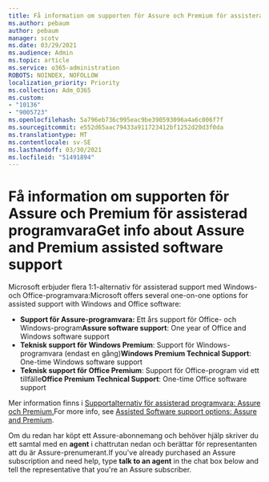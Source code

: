 ```yaml
---
title: Få information om supporten för Assure och Premium för assisterad programvara
ms.author: pebaum
author: pebaum
manager: scotv
ms.date: 03/29/2021
ms.audience: Admin
ms.topic: article
ms.service: o365-administration
ROBOTS: NOINDEX, NOFOLLOW
localization_priority: Priority
ms.collection: Adm_O365
ms.custom:
- "10136"
- "9005723"
ms.openlocfilehash: 5a796eb736c995eac9be390593096a4a6c006f7f
ms.sourcegitcommit: e552d65aac79433a911723412bf1252d20d3f0da
ms.translationtype: MT
ms.contentlocale: sv-SE
ms.lasthandoff: 03/30/2021
ms.locfileid: "51491894"
---
```

# <a name="get-info-about-assure-and-premium-assisted-software-support"></a><span data-ttu-id="a6d45-102">Få information om supporten för Assure och Premium för assisterad programvara</span><span class="sxs-lookup"><span data-stu-id="a6d45-102">Get info about Assure and Premium assisted software support</span></span>

<span data-ttu-id="a6d45-103">Microsoft erbjuder flera 1:1-alternativ för assisterad support med Windows- och Office-programvara:</span><span class="sxs-lookup"><span data-stu-id="a6d45-103">Microsoft offers several one-on-one options for assisted support with Windows and Office software:</span></span>

- <span data-ttu-id="a6d45-104">**Support för Assure-programvara:** Ett års support för Office- och Windows-program</span><span class="sxs-lookup"><span data-stu-id="a6d45-104">**Assure software support**: One year of Office and Windows software support</span></span>
- <span data-ttu-id="a6d45-105">**Teknisk support för Windows Premium**: Support för Windows-programvara (endast en gång)</span><span class="sxs-lookup"><span data-stu-id="a6d45-105">**Windows Premium Technical Support**: One-time Windows software support</span></span>
- <span data-ttu-id="a6d45-106">**Teknisk support för Office Premium**: Support för Office-program vid ett tillfälle</span><span class="sxs-lookup"><span data-stu-id="a6d45-106">**Office Premium Technical Support**: One-time Office software support</span></span>

<span data-ttu-id="a6d45-107">Mer information finns i [Supportalternativ för assisterad programvara: Assure och Premium.](https://support.microsoft.com/help/4467230/assisted-software-support-options-assure-premium)</span><span class="sxs-lookup"><span data-stu-id="a6d45-107">For more info, see [Assisted Software support options: Assure and Premium](https://support.microsoft.com/help/4467230/assisted-software-support-options-assure-premium).</span></span>

<span data-ttu-id="a6d45-108">Om du redan har köpt ett Assure-abonnemang och behöver hjälp skriver du ett samtal med en **agent** i chattrutan nedan och berättar för representanten att du är Assure-prenumerant.</span><span class="sxs-lookup"><span data-stu-id="a6d45-108">If you've already purchased an Assure subscription and need help, type **talk to an agent** in the chat box below and tell the representative that you're an Assure subscriber.</span></span>

